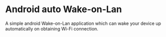 Android auto Wake-on-Lan
========

A simple android Wake-on-Lan application which can wake your device up automatically on obtaining Wi-Fi connection.
